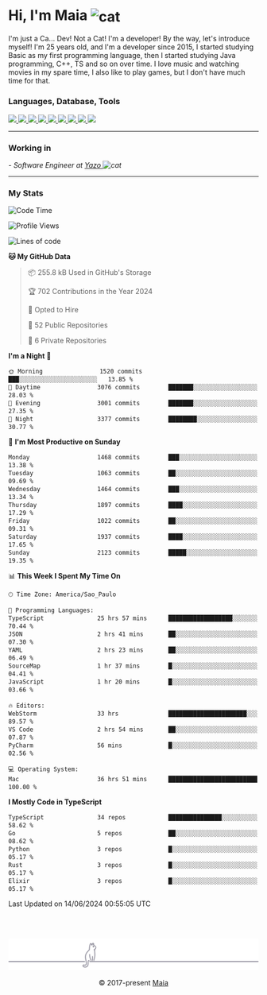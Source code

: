 <h1 align="left">Hi, I'm Maia 
<img src="https://emojis.slackmojis.com/emojis/images/1643509834/36299/black-cat.gif?1643509834" width="50" height="60" align="center"  alt="cat"/>
</h1>

I'm just a Ca... Dev! Not a Cat! I'm a developer! By the way, let's introduce myself!
I'm 25 years old, and I'm a developer since 2015, I started studying Basic as my first programming
language, then I started studying Java programming, C++, TS and so on over time.
I love music and watching movies in my spare time, I also like to play games, but I don't have much time for that.

<h3 align="left">Languages, Database, Tools</h3>
<p>
  <a href="https://www.typescriptlang.org">
    <img src="https://skillicons.dev/icons?i=ts" />
  </a>
  <a href="https://go.dev">
    <img src="https://skillicons.dev/icons?i=go" />
  </a>
  <a href="https://www.python.org">
    <img src="https://skillicons.dev/icons?i=python" />
  </a>
  <a href="https://gradle.org">
    <img src="https://skillicons.dev/icons?i=gradle" />
  </a>
  <a href="https://redis.io">
    <img src="https://skillicons.dev/icons?i=redis" />
  </a>
  <a href="https://www.mongodb.com">
    <img src="https://skillicons.dev/icons?i=mongodb" />
  </a>
  <a href="https://nodejs.org">
    <img src="https://skillicons.dev/icons?i=nodejs" />
  </a>
  <a href="https://www.javascript.com">
    <img src="https://skillicons.dev/icons?i=js" />
  </a>
  <a href="https://www.docker.com">
    <img src="https://skillicons.dev/icons?i=docker" />
  </a>
</p>

<hr/>

<h3>Working in</h3>

<p><em> - Software Engineer at <a href="[https://pdasolucoes.com.br](https://yazo.com.br/)">Yazo
</a><img src="https://media.giphy.com/media/WUlplcMpOCEmTGBtBW/giphy.gif" width="30" alt="cat"> 
</em></p>

<hr/>

### My Stats

<!--START_SECTION:waka-->
![Code Time](http://img.shields.io/badge/Code%20Time-4%2C341%20hrs%2025%20mins-blue)

![Profile Views](http://img.shields.io/badge/Profile%20Views-7-blue)

![Lines of code](https://img.shields.io/badge/From%20Hello%20World%20I%27ve%20Written-3.4%20million%20lines%20of%20code-blue)

**🐱 My GitHub Data** 

> 📦 255.8 kB Used in GitHub's Storage 
 > 
> 🏆 702 Contributions in the Year 2024
 > 
> 💼 Opted to Hire
 > 
> 📜 52 Public Repositories 
 > 
> 🔑 6 Private Repositories 
 > 
**I'm a Night 🦉** 

```text
🌞 Morning                1520 commits        ███░░░░░░░░░░░░░░░░░░░░░░   13.85 % 
🌆 Daytime                3076 commits        ███████░░░░░░░░░░░░░░░░░░   28.03 % 
🌃 Evening                3001 commits        ███████░░░░░░░░░░░░░░░░░░   27.35 % 
🌙 Night                  3377 commits        ████████░░░░░░░░░░░░░░░░░   30.77 % 
```
📅 **I'm Most Productive on Sunday** 

```text
Monday                   1468 commits        ███░░░░░░░░░░░░░░░░░░░░░░   13.38 % 
Tuesday                  1063 commits        ██░░░░░░░░░░░░░░░░░░░░░░░   09.69 % 
Wednesday                1464 commits        ███░░░░░░░░░░░░░░░░░░░░░░   13.34 % 
Thursday                 1897 commits        ████░░░░░░░░░░░░░░░░░░░░░   17.29 % 
Friday                   1022 commits        ██░░░░░░░░░░░░░░░░░░░░░░░   09.31 % 
Saturday                 1937 commits        ████░░░░░░░░░░░░░░░░░░░░░   17.65 % 
Sunday                   2123 commits        █████░░░░░░░░░░░░░░░░░░░░   19.35 % 
```


📊 **This Week I Spent My Time On** 

```text
🕑︎ Time Zone: America/Sao_Paulo

💬 Programming Languages: 
TypeScript               25 hrs 57 mins      ██████████████████░░░░░░░   70.44 % 
JSON                     2 hrs 41 mins       ██░░░░░░░░░░░░░░░░░░░░░░░   07.30 % 
YAML                     2 hrs 23 mins       ██░░░░░░░░░░░░░░░░░░░░░░░   06.49 % 
SourceMap                1 hr 37 mins        █░░░░░░░░░░░░░░░░░░░░░░░░   04.41 % 
JavaScript               1 hr 20 mins        █░░░░░░░░░░░░░░░░░░░░░░░░   03.66 % 

🔥 Editors: 
WebStorm                 33 hrs              ██████████████████████░░░   89.57 % 
VS Code                  2 hrs 54 mins       ██░░░░░░░░░░░░░░░░░░░░░░░   07.87 % 
PyCharm                  56 mins             █░░░░░░░░░░░░░░░░░░░░░░░░   02.56 % 

💻 Operating System: 
Mac                      36 hrs 51 mins      █████████████████████████   100.00 % 
```

**I Mostly Code in TypeScript** 

```text
TypeScript               34 repos            ███████████████░░░░░░░░░░   58.62 % 
Go                       5 repos             ██░░░░░░░░░░░░░░░░░░░░░░░   08.62 % 
Python                   3 repos             █░░░░░░░░░░░░░░░░░░░░░░░░   05.17 % 
Rust                     3 repos             █░░░░░░░░░░░░░░░░░░░░░░░░   05.17 % 
Elixir                   3 repos             █░░░░░░░░░░░░░░░░░░░░░░░░   05.17 % 
```




 Last Updated on 14/06/2024 00:55:05 UTC
<!--END_SECTION:waka-->


<br/>
<br/>

<p align="center"><img src="https://raw.githubusercontent.com/gabrielmaialva33/gabrielmaialva33/master/assets/gray0_ctp_on_line.svg?sanitize=true" /></p>
<p align="center">&copy; 2017-present <a href="https://github.com/gabrielmaialva33/" target="_blank">Maia</a>
